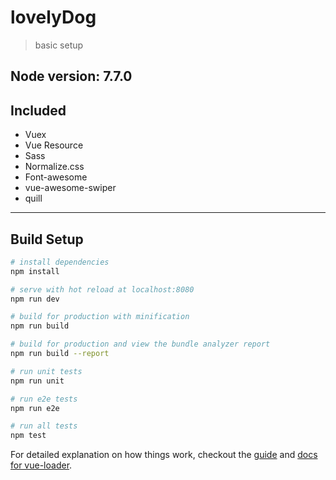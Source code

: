 # lovelyDog

> basic setup

## Node version: 7.7.0
## Included

* Vuex
* Vue Resource
* Sass
* Normalize.css
* Font-awesome
* vue-awesome-swiper
* quill

* * *

## Build Setup

``` bash
# install dependencies
npm install

# serve with hot reload at localhost:8080
npm run dev

# build for production with minification
npm run build

# build for production and view the bundle analyzer report
npm run build --report

# run unit tests
npm run unit

# run e2e tests
npm run e2e

# run all tests
npm test
```

For detailed explanation on how things work, checkout the [guide](http://vuejs-templates.github.io/webpack/) and [docs for vue-loader](http://vuejs.github.io/vue-loader).
